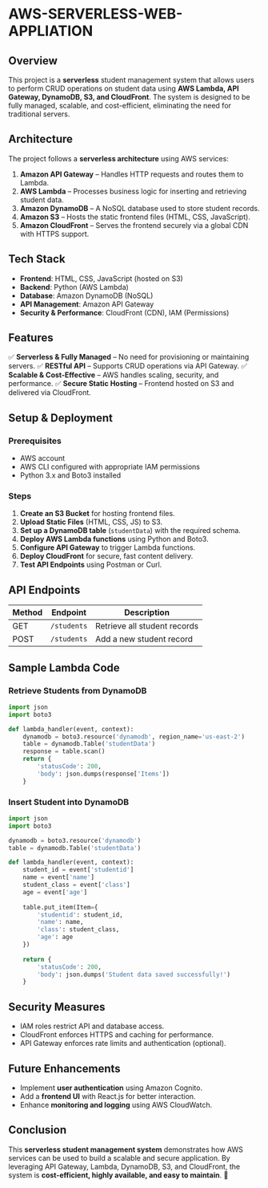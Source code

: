 # AWS-SERVERLESS-WEB-APPLIATION

## Overview
This project is a **serverless** student management system that allows users to perform CRUD operations on student data using **AWS Lambda, API Gateway, DynamoDB, S3, and CloudFront**. The system is designed to be fully managed, scalable, and cost-efficient, eliminating the need for traditional servers.

## Architecture
The project follows a **serverless architecture** using AWS services:
1. **Amazon API Gateway** – Handles HTTP requests and routes them to Lambda.
2. **AWS Lambda** – Processes business logic for inserting and retrieving student data.
3. **Amazon DynamoDB** – A NoSQL database used to store student records.
4. **Amazon S3** – Hosts the static frontend files (HTML, CSS, JavaScript).
5. **Amazon CloudFront** – Serves the frontend securely via a global CDN with HTTPS support.

## Tech Stack
- **Frontend**: HTML, CSS, JavaScript (hosted on S3)
- **Backend**: Python (AWS Lambda)
- **Database**: Amazon DynamoDB (NoSQL)
- **API Management**: Amazon API Gateway
- **Security & Performance**: CloudFront (CDN), IAM (Permissions)

## Features
✅ **Serverless & Fully Managed** – No need for provisioning or maintaining servers.
✅ **RESTful API** – Supports CRUD operations via API Gateway.
✅ **Scalable & Cost-Effective** – AWS handles scaling, security, and performance.
✅ **Secure Static Hosting** – Frontend hosted on S3 and delivered via CloudFront.

## Setup & Deployment
### Prerequisites
- AWS account
- AWS CLI configured with appropriate IAM permissions
- Python 3.x and Boto3 installed

### Steps
1. **Create an S3 Bucket** for hosting frontend files.
2. **Upload Static Files** (HTML, CSS, JS) to S3.
3. **Set up a DynamoDB table** (`studentData`) with the required schema.
4. **Deploy AWS Lambda functions** using Python and Boto3.
5. **Configure API Gateway** to trigger Lambda functions.
6. **Deploy CloudFront** for secure, fast content delivery.
7. **Test API Endpoints** using Postman or Curl.

## API Endpoints
| Method | Endpoint | Description |
|--------|---------|-------------|
| GET | `/students` | Retrieve all student records |
| POST | `/students` | Add a new student record |

## Sample Lambda Code
### **Retrieve Students from DynamoDB**
```python
import json
import boto3

def lambda_handler(event, context):
    dynamodb = boto3.resource('dynamodb', region_name='us-east-2')
    table = dynamodb.Table('studentData')
    response = table.scan()
    return {
        'statusCode': 200,
        'body': json.dumps(response['Items'])
    }
```

### **Insert Student into DynamoDB**
```python
import json
import boto3

dynamodb = boto3.resource('dynamodb')
table = dynamodb.Table('studentData')

def lambda_handler(event, context):
    student_id = event['studentid']
    name = event['name']
    student_class = event['class']
    age = event['age']
    
    table.put_item(Item={
        'studentid': student_id,
        'name': name,
        'class': student_class,
        'age': age
    })
    
    return {
        'statusCode': 200,
        'body': json.dumps('Student data saved successfully!')
    }
```

## Security Measures
- IAM roles restrict API and database access.
- CloudFront enforces HTTPS and caching for performance.
- API Gateway enforces rate limits and authentication (optional).

## Future Enhancements
- Implement **user authentication** using Amazon Cognito.
- Add a **frontend UI** with React.js for better interaction.
- Enhance **monitoring and logging** using AWS CloudWatch.

## Conclusion
This **serverless student management system** demonstrates how AWS services can be used to build a scalable and secure application. By leveraging API Gateway, Lambda, DynamoDB, S3, and CloudFront, the system is **cost-efficient, highly available, and easy to maintain**. 🚀

